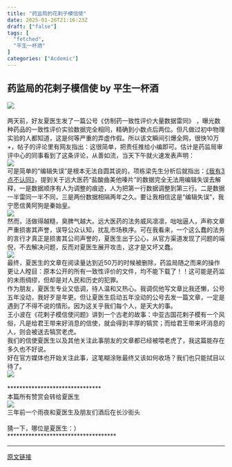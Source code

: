 ```yaml
---
title: "药监局的花剌子模信使"
date: 2025-01-26T21:16:23Z
draft: ["false"]
tags: [
  "fetched",
  "平生一杯酒"
]
categories: ["Acdemic"]
---
```

药监局的花剌子模信使 by 平生一杯酒
------
<div><section nodeleaf=""><img data-src="https://mmbiz.qpic.cn/mmbiz_jpg/SKDB307xHBSafcsiaTD0NSOD7WtA9ULPhqaUw3YicB6udZZib2qIKv15Nh6VAesvfUhgqEtObZjKia5YiaxX78XQPXA/640?wx_fmt=jpeg" data-ratio="0.29979253112033194" data-s="300,640" data-type="jpeg" data-w="964" type="block" data-imgfileid="100000251" src="https://mmbiz.qpic.cn/mmbiz_jpg/SKDB307xHBSafcsiaTD0NSOD7WtA9ULPhqaUw3YicB6udZZib2qIKv15Nh6VAesvfUhgqEtObZjKia5YiaxX78XQPXA/640?wx_fmt=jpeg"></section><section><span leaf=""><br></span></section><section><span leaf="">两天前，好友夏医生发了一篇公号<span textstyle="">《仿制药一致性评价大量数据雷同》 </span><span textstyle="">，曝光数种药品的一致性评价实验数据完全相同，精确到小数点后两位。但凡做过初中物理实验的人都知道，这是何等严重的弄虚作假。所以该文瞬间引爆全网，很快10万+，帖子的评论里有网友指出：这很简单，把责任推给小编即可。估计是药监局审评中心的同事看到了这条评论，从善如流，当天下午就火速发表声明：</span></span></section><section nodeleaf=""><img data-src="https://mmbiz.qpic.cn/sz_mmbiz_jpg/SKDB307xHBRkuwnWNVCicrEXJhbtbgbLKw0VYvibPB75kib7icCsMAEHknD0YK2lXliabE4zP1Cl4QzjKfqqYW0BibPQ/640?wx_fmt=jpeg&amp;from=appmsg" data-ratio="1.6292270531400965" data-s="300,640" data-type="jpeg" data-w="828" type="block" data-imgfileid="100000686" src="https://mmbiz.qpic.cn/sz_mmbiz_jpg/SKDB307xHBRkuwnWNVCicrEXJhbtbgbLKw0VYvibPB75kib7icCsMAEHknD0YK2lXliabE4zP1Cl4QzjKfqqYW0BibPQ/640?wx_fmt=jpeg&amp;from=appmsg"></section><section><span leaf="">可是简单的“编辑失误”是根本无法自圆其说的，项栋梁先生分析后就指出：<a href="https://mp.weixin.qq.com/s?__biz=Mzg4NTc4NjQzNg==&amp;mid=2247493006&amp;idx=1&amp;sn=67ade96330b7aa85f0426b727db5de01&amp;scene=21#wechat_redirect" textvalue="《我有3点不认同》" data-itemshowtype="" target="_blank" linktype="text" data-linktype="2">《我有3点不认同》</a>，提到关于远大医药“盐酸曲美他嗪片”的数据完全无法用编辑失误去解释，一是数据顺序有人为调整的痕迹，人为把第一行数据调整到第三行。二是数据一半雷同一半不同，三是两份数据相隔两年之久。要让我相信这是“编辑失误”，我宁愿信黄阿狗是秦始皇。</span></section><section nodeleaf=""><img data-src="https://mmbiz.qpic.cn/sz_mmbiz_jpg/SKDB307xHBRkuwnWNVCicrEXJhbtbgbLKjPU6SAOdrfZgTbjsjt7vTAwAshN8W8Kyia3ibDkDO9MuQc0gtkzgGXyA/640?wx_fmt=jpeg&amp;from=appmsg" data-ratio="0.650390625" data-s="300,640" data-type="jpeg" data-w="1024" type="block" data-imgfileid="100000687" src="https://mmbiz.qpic.cn/sz_mmbiz_jpg/SKDB307xHBRkuwnWNVCicrEXJhbtbgbLKjPU6SAOdrfZgTbjsjt7vTAwAshN8W8Kyia3ibDkDO9MuQc0gtkzgGXyA/640?wx_fmt=jpeg&amp;from=appmsg"></section><section><span leaf="">然而，活做得越糙，臭脾气越大。远大医药的法务威风凛凛，咄咄逼人，声称文章严重损害其声誉，误导公众认知，扰乱市场秩序。可在我看来，一个这么蠢的法务的言行才真正是损害其公司声誉的，夏医生出于公心，从官方渠道发现了问题的端倪，不去解决问题，反而对夏医生展开攻击，这才是又坏又蠢。</span></section><section nodeleaf=""><img data-src="https://mmbiz.qpic.cn/sz_mmbiz_jpg/SKDB307xHBRkuwnWNVCicrEXJhbtbgbLKTSuSicJ7NEfpVJazjSr0ENsuu1micA2nNuw8IPozyicPT62XHDibDld2Ag/640?wx_fmt=jpeg&amp;from=appmsg" data-ratio="0.25833333333333336" data-s="300,640" data-type="jpeg" data-w="1080" type="block" data-imgfileid="100000688" src="https://mmbiz.qpic.cn/sz_mmbiz_jpg/SKDB307xHBRkuwnWNVCicrEXJhbtbgbLKTSuSicJ7NEfpVJazjSr0ENsuu1micA2nNuw8IPozyicPT62XHDibDld2Ag/640?wx_fmt=jpeg&amp;from=appmsg"></section><section><span leaf="">最终，夏医生的文章在阅读量达到近50万的时候被删除，药监局随之而来的操作更让人瞠目：原本公开的所有一致性评价的文件，<span textstyle="">均不能下载了！！</span>这可能是药监的未雨绸缪，但却是对人民和历史的犯罪。</span></section><section><span leaf="">作为朋友，夏医生专业又低调，待人温和又热心。我调侃他写文章比我还懒，公号五年没动，我好歹是年更。但让夏医生启动五年没动的公号去发一篇文章，一定是遇到了不得不说的情形。因为这关乎我们每个人，是天大的事。</span></section><section><span leaf="">王小波在《花剌子模信使问题》讲到一个古老的故事：中亚古国花剌子模有一个风俗，凡是给君王带来好消息的信使，就会得到丰厚的犒赏；而给君王带来坏消息的人，则会被送去犒赏老虎。</span></section><section><span leaf="">我们的信使夏医生以及其他关注此事朋友的文章都已经被喂老虎了，我这篇能存在多久也不好说。</span></section><section><span leaf="">好在官方媒体也开始关注此事，这笔糊涂账最终又该如何收场？我们也只能拭目以待了。</span></section><section nodeleaf=""><img data-src="https://mmbiz.qpic.cn/sz_mmbiz_jpg/SKDB307xHBRkuwnWNVCicrEXJhbtbgbLKcj809h6X04ykJHfC58FHohRwfNaoUemKNupa3R8Sia9oaLm4nDokHBw/640?wx_fmt=jpeg&amp;from=appmsg" data-ratio="1.4574074074074075" data-s="300,640" data-type="jpeg" data-w="1080" type="block" data-imgfileid="100000689" src="https://mmbiz.qpic.cn/sz_mmbiz_jpg/SKDB307xHBRkuwnWNVCicrEXJhbtbgbLKcj809h6X04ykJHfC58FHohRwfNaoUemKNupa3R8Sia9oaLm4nDokHBw/640?wx_fmt=jpeg&amp;from=appmsg"></section><section><span leaf=""><br></span></section><section><span leaf="">*******************************</span></section><section><span leaf="">本篇所有赞赏会转给夏医生</span></section><section nodeleaf=""><img data-src="https://mmbiz.qpic.cn/sz_mmbiz_jpg/SKDB307xHBRkuwnWNVCicrEXJhbtbgbLKnLHKJZhFNxJRYnbqWw91Iy5hwjxweH8tY0Y3nOIkbfvUlTErt25CNw/640?wx_fmt=jpeg&amp;from=appmsg" data-ratio="0.5166666666666667" data-s="300,640" data-type="jpeg" data-w="1080" type="block" data-imgfileid="100000690" src="https://mmbiz.qpic.cn/sz_mmbiz_jpg/SKDB307xHBRkuwnWNVCicrEXJhbtbgbLKnLHKJZhFNxJRYnbqWw91Iy5hwjxweH8tY0Y3nOIkbfvUlTErt25CNw/640?wx_fmt=jpeg&amp;from=appmsg"></section><section><span leaf=""><span textstyle="">三年前一个雨夜和夏医生及朋友们酒后在长沙街头</span></span></section><section><span leaf=""><br></span></section><section><span leaf="">猜一下，哪位是夏医生：）</span></section><section><span leaf="">************************************</span></section><p><mp-style-type data-value="3"></mp-style-type></p></div>  
<hr>
<a href="https://mp.weixin.qq.com/s/z_jA9jukJhBeKXIjV9NqmQ",target="_blank" rel="noopener noreferrer">原文链接</a>
